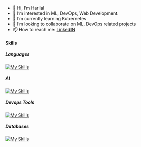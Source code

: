- 👋 Hi, I’m Harilal
- 👀 I’m interested in ML, DevOps, Web Development.
- 🌱 I’m currently learning Kubernetes
- 💞️ I’m looking to collaborate on ML, DevOps related projects
- 📫 How to reach me: [LinkedIN](https://www.linkedin.com/in/lal123/)

#### Skills 
##### Languages
[![My Skills](https://skillicons.dev/icons?i=html,css,js,py)](https://skillicons.dev)


##### AI
[![My Skills](https://skillicons.dev/icons?i=tensorflow)](https://skillicons.dev)


##### Devops Tools
[![My Skills](https://skillicons.dev/icons?i=git,ansible,docker,github,gitlab,aws)](https://skillicons.dev)


##### Databases
[![My Skills](https://skillicons.dev/icons?i=mysql,postgres)](https://skillicons.dev)

<!---
Lal4Tech/Lal4Tech is a ✨ special ✨ repository because its `README.md` (this file) appears on your GitHub profile.
You can click the Preview link to take a look at your changes.
--->
